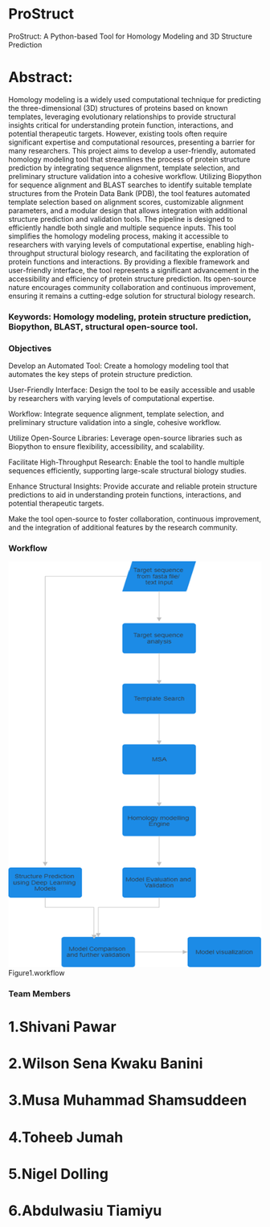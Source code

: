 # ProStruct
ProStruct: A Python-based Tool for Homology Modeling and 3D Structure Prediction
# Abstract:
Homology modeling is a widely used computational technique for predicting the three-dimensional (3D) structures of proteins based on known templates, leveraging evolutionary relationships to provide structural insights critical for understanding protein function, interactions, and potential therapeutic targets. However, existing tools often require significant expertise and computational resources, presenting a barrier for many researchers. This project aims to develop a user-friendly, automated homology modeling tool that streamlines the process of protein structure prediction by integrating sequence alignment, template selection, and preliminary structure validation into a cohesive workflow. Utilizing Biopython for sequence alignment and BLAST searches to identify suitable template structures from the Protein Data Bank (PDB), the tool features automated template selection based on alignment scores, customizable alignment parameters, and a modular design that allows integration with additional structure prediction and validation tools. The pipeline is designed to efficiently handle both single and multiple sequence inputs. This tool simplifies the homology modeling process, making it accessible to researchers with varying levels of computational expertise, enabling high-throughput structural biology research, and facilitating the exploration of protein functions and interactions. By providing a flexible framework and user-friendly interface, the tool represents a significant advancement in the accessibility and efficiency of protein structure prediction. Its open-source nature encourages community collaboration and continuous improvement, ensuring it remains a cutting-edge solution for structural biology research.
### Keywords: Homology modeling, protein structure prediction, Biopython, BLAST, structural open-source tool.
### Objectives 
Develop an Automated Tool: Create a homology modeling tool that automates the key steps of protein structure prediction.

User-Friendly Interface: Design the tool to be easily accessible and usable by researchers with varying levels of computational expertise.

 Workflow: Integrate sequence alignment, template selection, and preliminary structure validation into a single, cohesive workflow.

Utilize Open-Source Libraries: Leverage open-source libraries such as Biopython to ensure flexibility, accessibility, and scalability.

Facilitate High-Throughput Research: Enable the tool to handle multiple sequences efficiently, supporting large-scale structural biology studies.

Enhance Structural Insights: Provide accurate and reliable protein structure predictions to aid in understanding protein functions, interactions, and potential therapeutic targets.

Make the tool open-source to foster collaboration, continuous improvement, and the integration of additional features by the research community.

### Workflow 
![image](https://github.com/omicscodeathon/prostruct/blob/main/workflow/workflow.png)
Figure1.workflow






###  Team Members

# 1.Shivani Pawar
# 2.Wilson Sena Kwaku Banini
# 3.Musa Muhammad Shamsuddeen
# 4.Toheeb Jumah
# 5.Nigel Dolling
# 6.Abdulwasiu Tiamiyu
